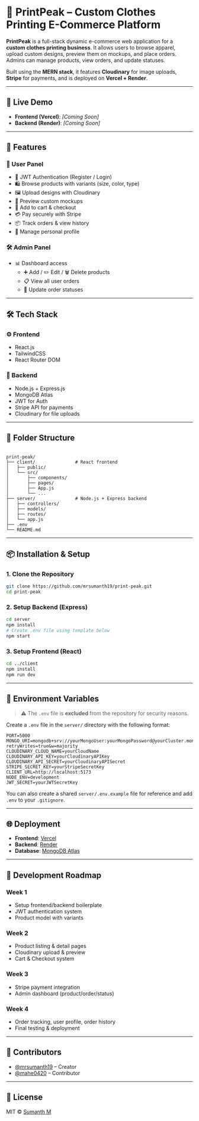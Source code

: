# 🧢 PrintPeak – Custom Clothes Printing E-Commerce Platform

**PrintPeak** is a full-stack dynamic e-commerce web application for a **custom clothes printing business**. It allows users to browse apparel, upload custom designs, preview them on mockups, and place orders. Admins can manage products, view orders, and update statuses.

Built using the **MERN stack**, it features **Cloudinary** for image uploads, **Stripe** for payments, and is deployed on **Vercel + Render**.

---

## 🚀 Live Demo

- **Frontend (Vercel)**: _[Coming Soon]_  
- **Backend (Render)**: _[Coming Soon]_  

---

## 📌 Features

### 👤 User Panel

- 🔐 JWT Authentication (Register / Login)
- 🛍️ Browse products with variants (size, color, type)
- 🖼️ Upload designs with Cloudinary
- 👕 Preview custom mockups
- 🛒 Add to cart & checkout
- 💳 Pay securely with Stripe
- 📦 Track orders & view history
- 👤 Manage personal profile

### 🛠️ Admin Panel

- 📊 Dashboard access
  - ➕ Add / ✏️ Edit / 🗑️ Delete products
  - 📋 View all user orders
  - 🔄 Update order statuses

---

## 🛠 Tech Stack

### ⚙️ Frontend

- React.js  
- TailwindCSS  
- React Router DOM  

### 🔧 Backend

- Node.js + Express.js  
- MongoDB Atlas  
- JWT for Auth  
- Stripe API for payments  
- Cloudinary for file uploads  

---

## 📁 Folder Structure

```

print-peak/
├── client/               # React frontend
│   ├── public/
│   └── src/
│       ├── components/
│       ├── pages/
│       ├── App.js
│       └── ...
├── server/               # Node.js + Express backend
│   ├── controllers/
│   ├── models/
│   ├── routes/
│   └── app.js
├── .env
└── README.md

````

---

## 📦 Installation & Setup

### 1. Clone the Repository

```bash
git clone https://github.com/mrsumanth19/print-peak.git
cd print-peak
````

### 2. Setup Backend (Express)

```bash
cd server
npm install
# Create .env file using template below
npm start
```

### 3. Setup Frontend (React)

```bash
cd ../client
npm install
npm run dev
```

---

## 🔐 Environment Variables

> ⚠️ The `.env` file is **excluded** from the repository for security reasons.

Create a `.env` file in the `server/` directory with the following format:

```env
PORT=5000
MONGO_URI=mongodb+srv://yourMongoUser:yourMongoPassword@yourCluster.mongodb.net/printpeak?retryWrites=true&w=majority
CLOUDINARY_CLOUD_NAME=yourCloudName
CLOUDINARY_API_KEY=yourCloudinaryAPIKey
CLOUDINARY_API_SECRET=yourCloudinaryAPISecret
STRIPE_SECRET_KEY=yourStripeSecretKey
CLIENT_URL=http://localhost:5173
NODE_ENV=development
JWT_SECRET=yourJWTSecretKey
```

You can also create a shared `server/.env.example` file for reference and add `.env` to your `.gitignore`.

---

## 🌐 Deployment

* **Frontend**: [Vercel](https://vercel.com/)
* **Backend**: [Render](https://render.com/)
* **Database**: [MongoDB Atlas](https://www.mongodb.com/atlas)

---

## 📅 Development Roadmap

### Week 1

* Setup frontend/backend boilerplate
* JWT authentication system
* Product model with variants

### Week 2

* Product listing & detail pages
* Cloudinary upload & preview
* Cart & Checkout system

### Week 3

* Stripe payment integration
* Admin dashboard (product/order/status)

### Week 4

* Order tracking, user profile, order history
* Final testing & deployment

---

## 👥 Contributors

* [@mrsumanth19](https://github.com/mrsumanth19) – Creator
* [@mahe0420](https://github.com/mahe0420) – Contributor

---

## 📄 License

MIT © [Sumanth M](https://github.com/mrsumanth19)


